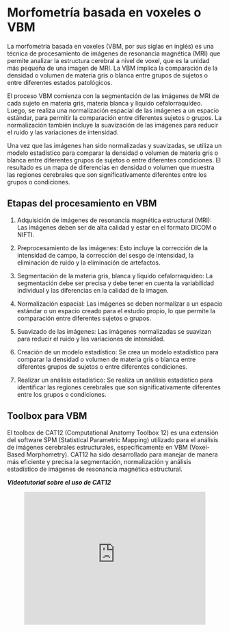 # Morfometría basada en voxeles o VBM
La morfometría basada en voxeles (VBM, por sus siglas en inglés) es una técnica de procesamiento de imágenes de resonancia magnética (MRI) que permite analizar la estructura cerebral a nivel de voxel, que es la unidad más pequeña de una imagen de MRI. La VBM implica la comparación de la densidad o volumen de materia gris o blanca entre grupos de sujetos o entre diferentes estados patológicos.

El proceso VBM comienza con la segmentación de las imágenes de MRI de cada sujeto en materia gris, materia blanca y líquido cefalorraquídeo. Luego, se realiza una normalización espacial de las imágenes a un espacio estándar, para permitir la comparación entre diferentes sujetos o grupos. La normalización también incluye la suavización de las imágenes para reducir el ruido y las variaciones de intensidad.

Una vez que las imágenes han sido normalizadas y suavizadas, se utiliza un modelo estadístico para comparar la densidad o volumen de materia gris o blanca entre diferentes grupos de sujetos o entre diferentes condiciones. El resultado es un mapa de diferencias en densidad o volumen que muestra las regiones cerebrales que son significativamente diferentes entre los grupos o condiciones.

## Etapas del procesamiento en VBM

1. Adquisición de imágenes de resonancia magnética estructural (MRI): Las imágenes deben ser de alta calidad y estar en el formato DICOM o NIFTI.

2. Preprocesamiento de las imágenes: Esto incluye la corrección de la intensidad de campo, la corrección del sesgo de intensidad, la eliminación de ruido y la eliminación de artefactos.

3. Segmentación de la materia gris, blanca y líquido cefalorraquídeo: La segmentación debe ser precisa y debe tener en cuenta la variabilidad individual y las diferencias en la calidad de la imagen.

4. Normalización espacial: Las imágenes se deben normalizar a un espacio estándar o un espacio creado para el estudio propio, lo que permite la comparación entre diferentes sujetos o grupos.

5. Suavizado de las imágenes: Las imágenes normalizadas se suavizan para reducir el ruido y las variaciones de intensidad.

6. Creación de un modelo estadístico: Se crea un modelo estadístico para comparar la densidad o volumen de materia gris o blanca entre diferentes grupos de sujetos o entre diferentes condiciones.

7. Realizar un análisis estadístico: Se realiza un análisis estadístico para identificar las regiones cerebrales que son significativamente diferentes entre los grupos o condiciones.


## Toolbox para VBM

El toolbox de CAT12 (Computational Anatomy Toolbox 12) es una extensión del software SPM (Statistical Parametric Mapping) utilizado para el análisis de imágenes cerebrales estructurales, específicamente en VBM (Voxel-Based Morphometry). CAT12 ha sido desarrollado para manejar de manera más eficiente y precisa la segmentación, normalización y análisis estadístico de imágenes de resonancia magnética estructural.

***Videotutorial sobre el uso de CAT12***

<!-- blank line -->

<figure class="video_container">
  <iframe src="https://www.youtube.com/embed/dyXn_5F4nHQ " width="100%" height="310" frameborder="0" allowfullscreen="true"> </iframe>
</figure>

<!-- blank line -->